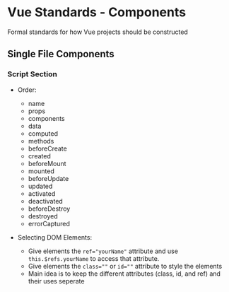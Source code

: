 # Vue Standards - Components
Formal standards for how Vue projects should be constructed

## Single File Components

### Script Section
- Order:
  - name
  - props
  - components
  - data
  - computed
  - methods
  - beforeCreate
  - created
  - beforeMount
  - mounted
  - beforeUpdate
  - updated
  - activated
  - deactivated
  - beforeDestroy
  - destroyed
  - errorCaptured

- Selecting DOM Elements:
  - Give elements the `ref="yourName"` attribute and use `this.$refs.yourName` to access that attribute.
  - Give elements the `class=""` or `id=""` attribute to style the elements
  - Main idea is to keep the different attributes (class, id, and ref) and their uses seperate
